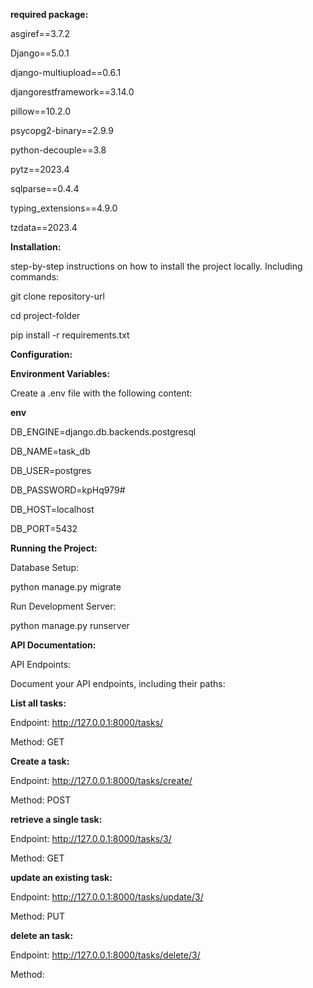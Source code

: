 **required package:**

asgiref==3.7.2


Django==5.0.1


django-multiupload==0.6.1


djangorestframework==3.14.0


pillow==10.2.0


psycopg2-binary==2.9.9


python-decouple==3.8


pytz==2023.4


sqlparse==0.4.4


typing_extensions==4.9.0


tzdata==2023.4

**Installation:**

step-by-step instructions on how to install the project locally. Including commands:


git clone repository-url


cd project-folder


pip install -r requirements.txt


**Configuration:**


**Environment Variables:**


Create a .env file with the following content:

**env**


DB_ENGINE=django.db.backends.postgresql


DB_NAME=task_db


DB_USER=postgres


DB_PASSWORD=kpHq979#


DB_HOST=localhost


DB_PORT=5432


**Running the Project:**


Database Setup:


python manage.py migrate


Run Development Server:


python manage.py runserver



**API Documentation:**


API Endpoints:


Document your API endpoints, including their paths:


**List all tasks:**


Endpoint: http://127.0.0.1:8000/tasks/


Method: GET


**Create a task:**



Endpoint: http://127.0.0.1:8000/tasks/create/


Method: POST



**retrieve a single task:**


Endpoint: http://127.0.0.1:8000/tasks/3/


Method: GET


**update an existing task:**


Endpoint: http://127.0.0.1:8000/tasks/update/3/


Method: PUT



**delete an task:**



Endpoint: http://127.0.0.1:8000/tasks/delete/3/


Method: 







